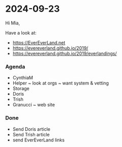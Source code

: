 # 2024-09-23

Hi Mia,

Have a look at:

* https://EverEverLand.net
* https://evereverland.github.io/2019/
* https://evereverland.github.io/2019/everlandings/


### Agenda

* CynthiaM
* Helper ~ look at orgs ~ want system &amp; vetting
* Storage
* Doris
* Trish
* Granucci ~ web site

### Done

* Send Doris article
* Send Trish article
* send EverEverLand links
